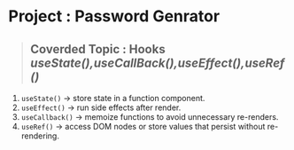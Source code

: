 # Project : Password Genrator

> ## Coverded Topic : Hooks _useState(),useCallBack(),useEffect(),useRef()_

1. `useState()` → store state in a function component.
2. `useEffect()` → run side effects after render.
3. `useCallback()` → memoize functions to avoid unnecessary re-renders.
4. `useRef()` → access DOM nodes or store values that persist without re-rendering.
